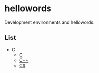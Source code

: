 # hellowords

Development environments and hellowords.

## List

+ C
  + [C](./c/c/)
  + [C++](./c/cpp/)
  + [C#](./c/csharp/)
